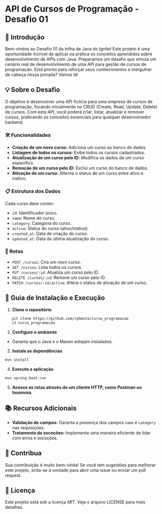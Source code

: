 # API de Cursos de Programação - Desafio 01

## 🚀 Introdução

Bem-vindos ao Desafio 01 da trilha de Java do Ignite! Este projeto é uma oportunidade incrível de aplicar na prática os conceitos aprendidos sobre desenvolvimento de APIs com Java. Preparamos um desafio que simula um cenário real de desenvolvimento de uma API para gestão de cursos de programação. Está pronto para reforçar seus conhecimentos e mergulhar de cabeça nessa jornada? Vamos lá!

## 💡 Sobre o Desafio

O objetivo é desenvolver uma API fictícia para uma empresa de cursos de programação, focando inicialmente no CRUD (Create, Read, Update, Delete) de cursos. Com esta API, você poderá criar, listar, atualizar e remover cursos, praticando os conceitos essenciais para qualquer desenvolvedor backend.

### 🛠️ Funcionalidades

- **Criação de um novo curso:** Adiciona um curso ao banco de dados.
- **Listagem de todos os cursos:** Exibe todos os cursos cadastrados.
- **Atualização de um curso pelo ID:** Modifica os dados de um curso específico.
- **Remoção de um curso pelo ID:** Exclui um curso do banco de dados.
- **Ativação de um curso:** Alterna o status de um curso entre ativo e inativo.

### 📋 Estrutura dos Dados

Cada curso deve conter:

- `id`: Identificador único.
- `name`: Nome do curso.
- `category`: Categoria do curso.
- `active`: Status do curso (ativo/inativo).
- `created_at`: Data de criação do curso.
- `updated_at`: Data da última atualização do curso.

### 🔗 Rotas

- `POST /cursos`: Cria um novo curso.
- `GET /cursos`: Lista todos os cursos.
- `PUT /cursos/:id`: Atualiza um curso pelo ID.
- `DELETE /cursos/:id`: Remove um curso pelo ID.
- `PATCH /cursos/:id/active`: Altera o status de ativação de um curso.

## 📘 Guia de Instalação e Execução

1. **Clone o repositório**
```bash
   git clone https://github.com/rphmota/curso_programacao
   cd curso_programacao
```


2. **Configure o ambiente**
- Garanta que o Java e o Maven estejam instalados.


3. **Instale as dependências**
```bash
mvn install
```

4. **Execute a aplicação**
```bash
mvn spring-boot:run
```

5. **Acesse as rotas através de um cliente HTTP, como Postman ou Insomnia.**

## 📚 Recursos Adicionais

- **Validação de campos:** Garanta a presença dos campos `name` e `category` nas requisições.
- **Tratamento de exceções:** Implemente uma maneira eficiente de lidar com erros e exceções.

## 💖 Contribua

Sua contribuição é muito bem-vinda! Se você tem sugestões para melhorar este projeto, sinta-se à vontade para abrir uma issue ou enviar um pull request.

## 📝 Licença

Este projeto está sob a licença MIT. Veja o arquivo LICENSE para mais detalhes.
